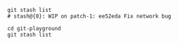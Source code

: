 ```shell
git stash list
# stash@{0}: WIP on patch-1: ee52eda Fix network bug
```

```shell
cd git-playground
git stash list
```
